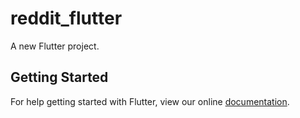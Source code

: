 # reddit_flutter

A new Flutter project.

## Getting Started

For help getting started with Flutter, view our online
[documentation](http://flutter.io/).
